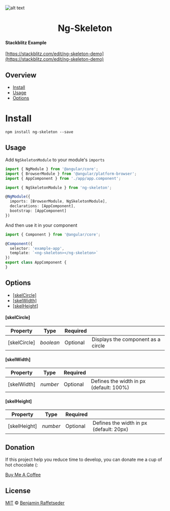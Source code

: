 ![alt text](https://api.benjamin-raffetseder.com/storage/uploads/2020/10/07/5f7d63fac6831ngskeleton.gif "Ng-Skeleton Preview")
<h1 align="center">Ng-Skeleton</h1>

#### Stackblitz Example 

[https://stackblitz.com/edit/ng-skeleton-demo](https://stackblitz.com/edit/ng-skeleton-demo) 

## Overview

* [Install](#install)
* [Usage](#usage)
* [Options](#options)

# Install

```
npm install ng-skeleton --save
```

## Usage

Add ```NgSkeletonModule``` to your module's ```imports```

```typescript
import { NgModule } from '@angular/core';
import { BrowserModule } from '@angular/platform-browser';
import { AppComponent } from './app/app.component';

import { NgSkeletonModule } from 'ng-skeleton';

@NgModule({
  imports: [BrowserModule, NgSkeletonModule],
  declarations: [AppComponent],
  bootstrap: [AppComponent]
})

```

And then use it in your component

```typescript
import { Component } from '@angular/core';

@Component({
  selector: 'example-app',
  template: `<ng-skeleton></ng-skeleton>`
})
export class AppComponent {
}
```

## Options
* [[skelCircle]](#skelCircle)
* [[skelWidth]](#skelWidth)
* [[skelHeight]](#skelHeight)

#### [skelCircle]

| Property | Type | Required | |
| --- | ---- | --- | --- |
| [skelCircle] | *boolean* | Optional | Displays the component as a circle |

#### [skelWidth]

| Property | Type | Required |  |
| --- | ---- | --- | --- |
| [skelWidth] | *number* | Optional | Defines the width in px (default: 100%) |

#### [skelHeight]

| Property | Type | Required |  |
| --- | ---- | --- | --- |
| [skelHeight] | *number* | Optional | Defines the width in px (default: 20px) |

## Donation
If this project help you reduce time to develop, you can donate me a cup of hot chocolate (:

[Buy Me A Coffee](https://www.buymeacoffee.com/benraffetseder)


## License

[MIT](https://tldrlegal.com/license/mit-license) © [Benjamin Raffetseder](https://github.com/benjaminraffetseder)
